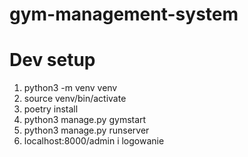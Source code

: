 # gym-management-system

# Dev setup
1. python3 -m venv venv
2. source venv/bin/activate
3. poetry install
4. python3 manage.py gymstart
5. python3 manage.py runserver
6. localhost:8000/admin i logowanie